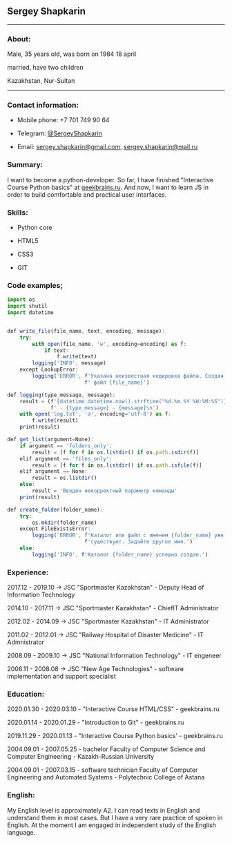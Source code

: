 ## Sergey Shapkarin

***

### About:
Male, 35 years old, was born on 1984 18 april

married, have two children

Kazakhstan, Nur-Sultan

---

### Contact information:
- Mobile phone: +7 701 749 90 64

- Telegram: [@SergeyShapkarin](https://t.me/SergeyShapkarin)

- Email: [sergey.shapkarin@gmail.com](mailto:sergey.shapkarin@gmail.com),  [sergey.shapkarin@mail.ru](mailto:sergey.shapkarin@mail.ru)

### Summary:
I want to become a python-developer. So far, I have finished "Interactive Course Python basics" at [geekbrains.ru](https://geekbrains.ru/certificates/705198.en). And now, I want to learn JS in order to build comfortable and practical user interfaces.

### Skills:

- Python core

- HTML5

- CSS3

- GIT

### Code examples;

```typescript
import os
import shutil
import datetime


def write_file(file_name, text, encoding, message):
    try:
        with open(file_name, 'w', encoding=encoding) as f:
            if text:
                f.write(text)
        logging('INFO', message)
    except LookupError:
        logging('ERROR', f'Указана неизвестная кодировка файла. Создан пустой'
                         f' файл {file_name}')

def logging(type_message, message):
    result = (f'{datetime.datetime.now().strftime("%d.%m.%Y %H:%M:%S")}'
              f' - {type_message} - {message}\n')
    with open('log.txt', 'a', encoding='utf-8') as f:
        f.write(result)
    print(result)

def get_list(argument=None):
    if argument == 'folders_only':
        result = [f for f in os.listdir() if os.path.isdir(f)]
    elif argument == 'files_only':
        result = [f for f in os.listdir() if os.path.isfile(f)]
    elif argument == None:
        result = os.listdir()
    else:
        result = 'Введен некорректный параметр команды'
    print(result)

def create_folder(folder_name):
    try:
        os.mkdir(folder_name)
    except FileExistsError:
        logging('ERROR', f'Каталог или файл с именем {folder_name} уже '
                         f'существует. Задайте другое имя.')
    else:
        logging('INFO', f'Каталог {folder_name} успешно создан.')
```

### Experience:

2017.12 - 2019.10 -> JSC "Sportmaster Kazakhstan" - Deputy Head of Information Technology

2014.10 - 2017.11 -> JSC "Sportmaster Kazakhstan" - СhiefIT  Administrator

2012.02 - 2014.09 -> JSC "Sportmaster Kazakhstan" - IT Administrator

2011.02 - 2012.01 -> JSC "Railway Hospital of Disaster Medicine" - IT Admnistrator

2008.09 - 2009.10 -> JSC "National Information Technology" - IT engeneer

2006.11 - 2008.08 -> JSC "New Age Technologies" - software implementation and support specialist

### Education:

2020.01.30 - 2020.03.10 - "Interactive Course HTML/CSS" - geekbrains.ru

2020.01.14 - 2020.01.29 - "Introduction to Git" - geekbrains.ru

2019.11.29 - 2020.01.13 - "Interactive Course Python basics' - geekbrains.ru

2004.09.01 - 2007.05.25 - bachelor Faculty of Computer Science and Computer Engineering - Kazakh-Russian University

2004.09.01 - 2007.03.15 - software technician Faculty of Computer Engineering and Automated Systems - Polytechnic College of Astana

### English:

My English level is approximately A2. I can read texts in English and understand them in most cases. But I have a very rare practice of spoken in English. At the moment I am engaged in independent study of the English language.
